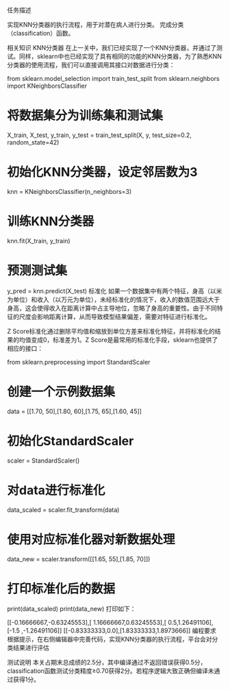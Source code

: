任务描述

实现KNN分类器的执行流程，用于对潜在病人进行分类。
完成分类（classification）函数。

相关知识
KNN分类器
在上一关中，我们已经实现了一个KNN分类器，并通过了测试。同样，sklearn中也已经实现了具有相同的功能的KNN分类器，为了熟悉KNN分类器的使用流程，我们可以直接调用其接口对数据进行分类：

from sklearn.model_selection import train_test_split
from sklearn.neighbors import KNeighborsClassifier
# 将数据集分为训练集和测试集
X_train, X_test, y_train, y_test = train_test_split(X, y, test_size=0.2, random_state=42)
# 初始化KNN分类器，设定邻居数为3
knn = KNeighborsClassifier(n_neighbors=3)
# 训练KNN分类器
knn.fit(X_train, y_train)
# 预测测试集
y_pred = knn.predict(X_test)
标准化
如果一个数据集中有两个特征，身高（以米为单位）和收入（以万元为单位），未经标准化的情况下，收入的数值范围远大于身高，这会使得收入在距离计算中占主导地位，忽略了身高的重要性。由于不同特征的尺度会影响距离计算，从而导致模型结果偏差，需要对特征进行标准化。

Z Score标准化通过删除平均值和缩放到单位方差来标准化特征，并将标准化的结果的均值变成0，标准差为1。Z Score是最常用的标准化手段，sklearn也提供了相应的接口：

from sklearn.preprocessing import StandardScaler
# 创建一个示例数据集
data = [[1.70, 50],[1.80, 60],[1.75, 65],[1.60, 45]]
# 初始化StandardScaler
scaler = StandardScaler()
# 对data进行标准化
data_scaled = scaler.fit_transform(data)
# 使用对应标准化器对新数据处理
data_new = scaler.transform([[1.65, 55],[1.85, 70]])
# 打印标准化后的数据
print(data_scaled)
print(data_new)
打印如下：

[[-0.16666667,-0.63245553],[ 1.16666667,0.63245553],[ 0.5,1.26491106],[-1.5 ,-1.26491106]]
[[-0.83333333,0.0],[1.83333333,1.8973666]]
编程要求
根据提示，在右侧编辑器中完善代码，实现KNN分类器的执行流程，平台会对分类结果进行评估

测试说明
本关占期末总成绩的2.5分，其中编译通过不返回错误获得0.5分，classification函数测试分类精度≥0.70获得2分。若程序逻辑大致正确但编译未通过获得1分。